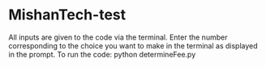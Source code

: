 # MishanTech-test
All inputs are given to the code via the terminal. Enter the number corresponding to the choice you want to make in the terminal as displayed in the prompt.
To run the code: python determineFee.py
